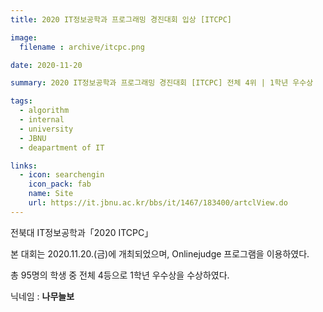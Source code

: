 ```yaml
---
title: 2020 IT정보공학과 프로그래밍 경진대회 입상 [ITCPC]

image: 
  filename : archive/itcpc.png

date: 2020-11-20

summary: 2020 IT정보공학과 프로그래밍 경진대회 [ITCPC] 전체 4위 | 1학년 우수상

tags:
  - algorithm
  - internal
  - university
  - JBNU
  - deapartment of IT

links:
  - icon: searchengin
    icon_pack: fab
    name: Site
    url: https://it.jbnu.ac.kr/bbs/it/1467/183400/artclView.do
---
```


전북대 IT정보공학과「2020 ITCPC」

본 대회는 2020.11.20.(금)에 개최되었으며, Onlinejudge 프로그램을 이용하였다. 

총 95명의 학생 중 전체 4등으로 1학년 우수상을 수상하였다.

닉네임 : **나무늘보**